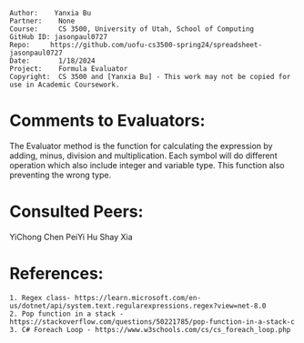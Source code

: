 ﻿```
Author:    Yanxia Bu
Partner:    None
Course:     CS 3500, University of Utah, School of Computing
GitHub ID: jasonpaul0727
Repo:     https://github.com/uofu-cs3500-spring24/spreadsheet-jasonpaul0727
Date:		1/18/2024
Project:    Formula Evaluator
Copyright:  CS 3500 and [Yanxia Bu] - This work may not be copied for use in Academic Coursework.
```

# Comments to Evaluators:
The Evaluator method is the function for calculating the  expression by adding, minus, division and multiplication. 
Each symbol will do different operation which also include integer and variable type. This function also preventing the wrong type. 

# Consulted Peers:

YiChong Chen
PeiYi Hu
Shay Xia
# References:

    1. Regex class- https://learn.microsoft.com/en-us/dotnet/api/system.text.regularexpressions.regex?view=net-8.0
    2. Pop function in a stack - https://stackoverflow.com/questions/50221785/pop-function-in-a-stack-c
    3. C# Foreach Loop - https://www.w3schools.com/cs/cs_foreach_loop.php
